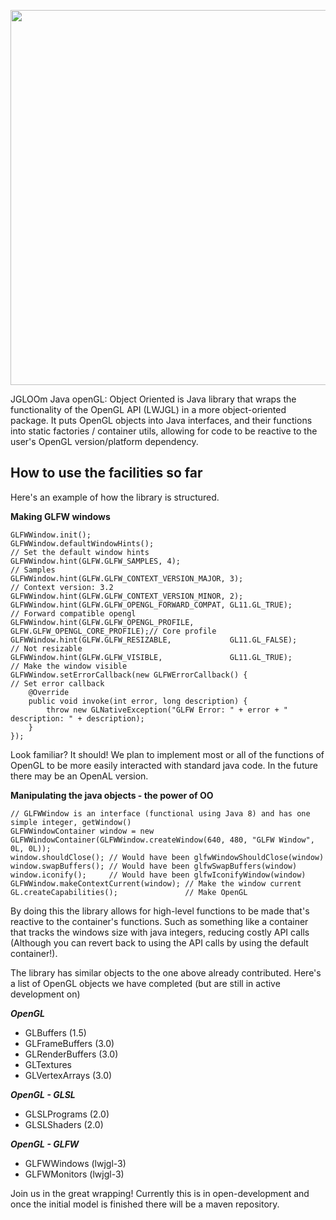 <img align="center" src="https://i.imgsafe.org/fa48aa1.png" width=600></img>
 
JGLOOm Java openGL: Object Oriented is Java library that wraps the functionality of the OpenGL API (LWJGL) in a more object-oriented package. It puts OpenGL objects into Java interfaces, and their functions into static factories /
container utils, allowing for code to be reactive to the user's OpenGL version/platform dependency.
 
How to use the facilities so far
---------------------------------
 
Here's an example of how the library is structured.
 
**Making GLFW windows**
 
```
GLFWWindow.init();
GLFWWindow.defaultWindowHints();                                                // Set the default window hints 
GLFWWindow.hint(GLFW.GLFW_SAMPLES, 4);                                          // Samples
GLFWWindow.hint(GLFW.GLFW_CONTEXT_VERSION_MAJOR, 3);                            // Context version: 3.2
GLFWWindow.hint(GLFW.GLFW_CONTEXT_VERSION_MINOR, 2);
GLFWWindow.hint(GLFW.GLFW_OPENGL_FORWARD_COMPAT, GL11.GL_TRUE);                 // Forward compatible opengl
GLFWWindow.hint(GLFW.GLFW_OPENGL_PROFILE,        GLFW.GLFW_OPENGL_CORE_PROFILE);// Core profile
GLFWWindow.hint(GLFW.GLFW_RESIZABLE,             GL11.GL_FALSE);                // Not resizable
GLFWWindow.hint(GLFW.GLFW_VISIBLE,               GL11.GL_TRUE);                 // Make the window visible
GLFWWindow.setErrorCallback(new GLFWErrorCallback() {                           // Set error callback
    @Override
    public void invoke(int error, long description) {
        throw new GLNativeException("GLFW Error: " + error + " description: " + description);
    }
});
```
 
Look familiar? It should! We plan to implement most or all of the functions of OpenGL to be more easily interacted with standard java code. In the future there may be an OpenAL version.
 
**Manipulating the java objects - the power of OO**
```
// GLFWWindow is an interface (functional using Java 8) and has one simple integer, getWindow()
GLFWWindowContainer window = new GLFWWindowContainer(GLFWWindow.createWindow(640, 480, "GLFW Window", 0L, 0L));
window.shouldClose(); // Would have been glfwWindowShouldClose(window)
window.swapBuffers(); // Would have been glfwSwapBuffers(window)
window.iconify();     // Would have been glfwIconifyWindow(window)
GLFWWindow.makeContextCurrent(window); // Make the window current
GL.createCapabilities();               // Make OpenGL
```
 
By doing this the library allows for high-level functions to be made that's reactive to the container's functions. Such as something like a container that tracks the windows size with java integers, reducing costly API calls (Although you can revert back to using the API calls by using the default container!).
 
The library has similar objects to the one above already contributed. Here's a list of OpenGL objects we have completed (but are still in active development on) 
 
***OpenGL***
- GLBuffers (1.5)
- GLFrameBuffers (3.0)
- GLRenderBuffers (3.0)
- GLTextures
- GLVertexArrays (3.0)

***OpenGL - GLSL***
- GLSLPrograms (2.0)
- GLSLShaders (2.0)

***OpenGL - GLFW***
- GLFWWindows (lwjgl-3)
- GLFWMonitors (lwjgl-3)

Join us in the great wrapping! Currently this is in open-development and once the initial model is finished there will be a maven repository.
